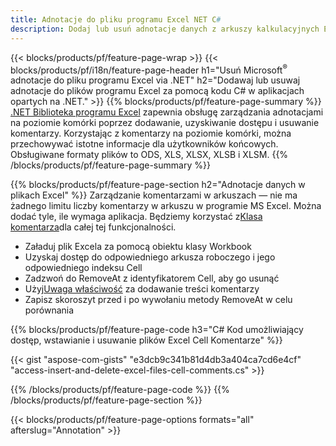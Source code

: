 ```yaml
---
title: Adnotacje do pliku programu Excel NET C#
description: Dodaj lub usuń adnotacje danych z arkuszy kalkulacyjnych Excel i OpenOffice za pomocą zaledwie kilku wierszy kodu C#.
---
```

{{< blocks/products/pf/feature-page-wrap >}}
{{< blocks/products/pf/i18n/feature-page-header h1="Usuń Microsoft<sup>&reg;</sup> adnotacje do pliku programu Excel via .NET" h2="Dodawaj lub usuwaj adnotacje do plików programu Excel za pomocą kodu C# w aplikacjach opartych na .NET." >}}
{{% blocks/products/pf/feature-page-summary %}}
[.NET Biblioteka programu Excel](/cells/pl/net/) zapewnia obsługę zarządzania adnotacjami na poziomie komórki poprzez dodawanie, uzyskiwanie dostępu i usuwanie komentarzy. Korzystając z komentarzy na poziomie komórki, można przechowywać istotne informacje dla użytkowników końcowych. Obsługiwane formaty plików to ODS, XLS, XLSX, XLSB i XLSM.
{{% /blocks/products/pf/feature-page-summary %}}

{{% blocks/products/pf/feature-page-section h2="Adnotacje danych w plikach Excel" %}}
 Zarządzanie komentarzami w arkuszach — nie ma żadnego limitu liczby komentarzy w arkuszu w programie MS Excel. Można dodać tyle, ile wymaga aplikacja. Będziemy korzystać z[Klasa komentarza](https://reference.aspose.com/cells/net/aspose.cells/comment)dla całej tej funkcjonalności.

+ Załaduj plik Excela za pomocą obiektu klasy Workbook
+ Uzyskaj dostęp do odpowiedniego arkusza roboczego i jego odpowiedniego indeksu Cell
+ Zadzwoń do RemoveAt z identyfikatorem Cell, aby go usunąć
 + Użyj[Uwaga właściwość](https://reference.aspose.com/cells/net/aspose.cells/comment/properties/note) za dodawanie treści komentarzy
+ Zapisz skoroszyt przed i po wywołaniu metody RemoveAt w celu porównania

{{% blocks/products/pf/feature-page-code h3="C# Kod umożliwiający dostęp, wstawianie i usuwanie plików Excel Cell Komentarze" %}}


{{< gist "aspose-com-gists" "e3dcb9c341b81d4db3a404ca7cd6e4cf" "access-insert-and-delete-excel-files-cell-comments.cs" >}}

{{% /blocks/products/pf/feature-page-code %}}
{{% /blocks/products/pf/feature-page-section %}}

{{< blocks/products/pf/feature-page-options formats="all" afterslug="Annotation" >}}
